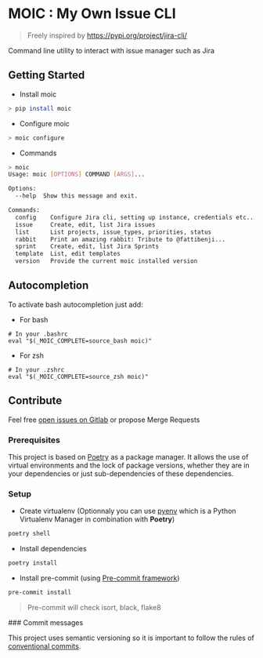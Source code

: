 # MOIC : My Own Issue CLI

> Freely inspired by https://pypi.org/project/jira-cli/

Command line utility to interact with issue manager such as Jira

## Getting Started

* Install moic
```bash
> pip install moic
```

* Configure moic
```bash
> moic configure
```

* Commands
```bash
> moic
Usage: moic [OPTIONS] COMMAND [ARGS]...

Options:
  --help  Show this message and exit.

Commands:
  config    Configure Jira cli, setting up instance, credentials etc...
  issue     Create, edit, list Jira issues
  list      List projects, issue_types, priorities, status
  rabbit    Print an amazing rabbit: Tribute to @fattibenji...
  sprint    Create, edit, list Jira Sprints
  template  List, edit templates
  version   Provide the current moic installed version
```

## Autocompletion

To activate bash autocompletion just add:
* For bash
```
# In your .bashrc
eval "$(_MOIC_COMPLETE=source_bash moic)"
```
* For zsh
```
# In your .zshrc
eval "$(_MOIC_COMPLETE=source_zsh moic)"
```

## Contribute

Feel free [open issues on Gitlab](https://gitlab.com/brice.santus/moic/-/issues) or propose Merge Requests

### Prerequisites

This project is based on [Poetry](https://python-poetry.org/docs/) as a package manager. It allows the use of virtual environments and the lock of package versions, whether they are in your dependencies or just sub-dependencies of these dependencies.

### Setup

* Create virtualenv (Optionnaly you can use [pyenv](https://github.com/pyenv/pyenv) which is a Python Virtualenv Manager in combination with **Poetry**)
```bash
poetry shell
```
* Install dependencies
```bash
poetry install
```
* Install pre-commit (using [Pre-commit framework](https://pre-commit.com/))
```bash
pre-commit install
```
> Pre-commit will check isort, black, flake8

### Commit messages

This project uses semantic versioning so it is important to follow the rules of [conventional commits](https://www.conventionalcommits.org/).
